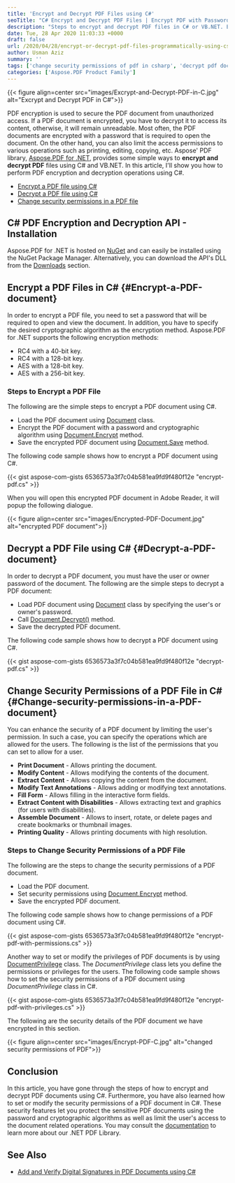 ```yaml
---
title: 'Encrypt and Decrypt PDF Files using C#'
seoTitle: "C# Encrypt and Decrypt PDF Files | Encrypt PDF with Password in C#"
description: "Steps to encrypt and decrypt PDF files in C# or VB.NET. Encrypt PDF documents with a password. Change security permissions in PDF using C# PDF Library."
date: Tue, 28 Apr 2020 11:03:33 +0000
draft: false
url: /2020/04/28/encrypt-or-decrypt-pdf-files-programmatically-using-csharp-asp.net/
author: Usman Aziz
summary: ''
tags: ['change security permissions of pdf in csharp', 'decrypt pdf documents in csharp', 'encrypt pdf document in csharp']
categories: ['Aspose.PDF Product Family']
---
```




{{< figure align=center src="images/Excrypt-and-Decrypt-PDF-in-C.jpg" alt="Excrypt and Decrypt PDF in C#">}}


PDF encryption is used to secure the PDF document from unauthorized access. If a PDF document is encrypted, you have to decrypt it to access its content, otherwise, it will remain unreadable. Most often, the PDF documents are encrypted with a password that is required to open the document. On the other hand, you can also limit the access permissions to various operations such as printing, editing, copying, etc. Aspose' PDF library, [Aspose.PDF for .NET][1], provides some simple ways to **encrypt and decrypt PDF** files using C# and VB.NET. In this article, I'll show you how to perform PDF encryption and decryption operations using C#.

*   [Encrypt a PDF file using C#][2]
*   [Decrypt a PDF file using C#][3]
*   [Change security permissions in a PDF file][4]

## C# PDF Encryption and Decryption API - Installation

Aspose.PDF for .NET is hosted on [NuGet][5] and can easily be installed using the NuGet Package Manager. Alternatively, you can download the API's DLL from the [Downloads][6] section.

## Encrypt a PDF Files in C# {#Encrypt-a-PDF-document}

In order to encrypt a PDF file, you need to set a password that will be required to open and view the document. In addition, you have to specify the desired cryptographic algorithm as the encryption method. Aspose.PDF for .NET supports the following encryption methods:

*   RC4 with a 40-bit key.
*   RC4 with a 128-bit key.
*   AES with a 128-bit key.
*   AES with a 256-bit key.

### Steps to Encrypt a PDF File

The following are the simple steps to encrypt a PDF document using C#.

*   Load the PDF document using [Document][7] class.
*   Encrypt the PDF document with a password and cryptographic algorithm using [Document.Encrypt][8] method.
*   Save the encrypted PDF document using [Document.Save][9] method.

The following code sample shows how to encrypt a PDF document using C#.

{{< gist aspose-com-gists 6536573a3f7c04b581ea9fd9f480f12e "encrypt-pdf.cs" >}}

When you will open this encrypted PDF document in Adobe Reader, it will popup the following dialogue.



{{< figure align=center src="images/Encrypted-PDF-Document.jpg" alt="encrypted PDF document">}}


## Decrypt a PDF File using C# {#Decrypt-a-PDF-document}

In order to decrypt a PDF document, you must have the user or owner password of the document. The following are the simple steps to decrypt a PDF document:

*   Load PDF document using [Document][10] class by specifying the user's or owner's password.
*   Call [Document.Decrypt()][11] method.
*   Save the decrypted PDF document.

The following code sample shows how to decrypt a PDF document using C#.

{{< gist aspose-com-gists 6536573a3f7c04b581ea9fd9f480f12e "decrypt-pdf.cs" >}}

## Change Security Permissions of a PDF File in C# {#Change-security-permissions-in-a-PDF-document}

You can enhance the security of a PDF document by limiting the user's permission. In such a case, you can specify the operations which are allowed for the users. The following is the list of the permissions that you can set to allow for a user.

*   **Print Document** - Allows printing the document.
*   **Modify Content** - Allows modifying the contents of the document.
*   **Extract Content** - Allows copying the content from the document.
*   **Modify Text Annotations** - Allows adding or modifying text annotations.
*   **Fill Form** - Allows filling in the interactive form fields.
*   **Extract Content with Disabilities** - Allows extracting text and graphics (for users with disabilities).
*   **Assemble Document** - Allows to insert, rotate, or delete pages and create bookmarks or thumbnail images.
*   **Printing Quality** - Allows printing documents with high resolution.

### Steps to Change Security Permissions of a PDF File

The following are the steps to change the security permissions of a PDF document.

*   Load the PDF document.
*   Set security permissions using [Document.Encrypt][12] method.
*   Save the encrypted PDF document.

The following code sample shows how to change permissions of a PDF document using C#.

{{< gist aspose-com-gists 6536573a3f7c04b581ea9fd9f480f12e "encrypt-pdf-with-permissions.cs" >}}

Another way to set or modify the privileges of PDF documents is by using [DocumentPrivilege][13] class. The _DocumentPrivilege_ class lets you define the permissions or privileges for the users. The following code sample shows how to set the security permissions of a PDF document using _DocumentPrivilege_ class in C#.

{{< gist aspose-com-gists 6536573a3f7c04b581ea9fd9f480f12e "encrypt-pdf-with-privileges.cs" >}}

The following are the security details of the PDF document we have encrypted in this section.



{{< figure align=center src="images/Encrypt-PDF-C.jpg" alt="changed security permissions of PDF">}}


## Conclusion

In this article, you have gone through the steps of how to encrypt and decrypt PDF documents using C#. Furthermore, you have also learned how to set or modify the security permissions of a PDF document in C#. These security features let you protect the sensitive PDF documents using the password and cryptographic algorithms as well as limit the user's access to the document related operations. You may consult the [documentation][14] to learn more about our .NET PDF Library.

## See Also

*   [Add and Verify Digital Signatures in PDF Documents using C#][15]




[1]: https://products.aspose.com/pdf/net
[2]: #Encrypt-a-PDF-document
[3]: #Decrypt-a-PDF-document
[4]: #Change-security-permissions-in-a-PDF-document
[5]: https://nuget.org/packages/Aspose.pdf
[6]: https://downloads.aspose.com/pdf/net
[7]: https://apireference.aspose.com/pdf/net/aspose.pdf/document
[8]: https://apireference.aspose.com/pdf/net/aspose.pdf.document/encrypt/methods/1
[9]: https://apireference.aspose.com/pdf/net/aspose.pdf.document/save/methods/4
[10]: https://apireference.aspose.com/pdf/net/aspose.pdf/document
[11]: https://apireference.aspose.com/pdf/net/aspose.pdf/document/methods/decrypt
[12]: https://apireference.aspose.com/pdf/net/aspose.pdf.document/encrypt/methods/1
[13]: https://apireference.aspose.com/pdf/net/aspose.pdf.facades/documentprivilege
[14]: https://docs.aspose.com/display/pdfnet/Getting+Started
[15]: https://blog.aspose.com/2020/02/25/digitally-sign-pdf-documents-verify-digital-signatures-in-csharp-net/





